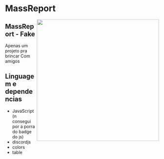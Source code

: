 # MassReport
<img align="right" width="400" height="400" src="https://cdn.discordapp.com/attachments/814443086524055585/815227681200144434/rCVxVBv.gif.8f80a6f102bb3981d763e2261472c2d3.gif">

## MassReport - Fake

Apenas um projeto pra brincar
Com amigos

## Linguagem e dependencias
- JavaScript (n consegui por a porra do badge do js)
- discordjs
- colors
- table
